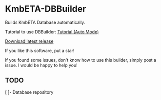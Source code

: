 # KmbETA-DBBuilder
Builds KmbETA Database automatically.

Tutorial to use DBBuilder: [Tutorial (Auto Mode)](https://github.com/mob41/KmbETA-API/wiki/How-to-use-the-DBBuilder-(Auto-Mode))

[Download latest release](https://github.com/mob41/KmbETA-DBBuilder/releases/latest)

If you like this software, put a star!

If you found some issues, don't know how to use this builder, simply post a issue. I would be happy to help you!

## TODO

[ ]- Database repository